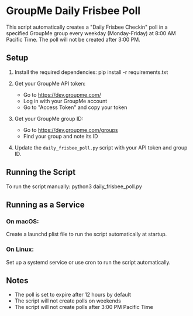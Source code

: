 # GroupMe Daily Frisbee Poll

This script automatically creates a "Daily Frisbee Checkin" poll in a specified GroupMe group every weekday (Monday-Friday) at 8:00 AM Pacific Time. The poll will not be created after 3:00 PM.

## Setup

1. Install the required dependencies:
pip install -r requirements.txt

2. Get your GroupMe API token:
   - Go to https://dev.groupme.com/
   - Log in with your GroupMe account
   - Go to "Access Token" and copy your token

3. Get your GroupMe group ID:
   - Go to https://dev.groupme.com/groups
   - Find your group and note its ID

4. Update the `daily_frisbee_poll.py` script with your API token and group ID.

## Running the Script

To run the script manually:
python3 daily_frisbee_poll.py


## Running as a Service

### On macOS:
Create a launchd plist file to run the script automatically at startup.

### On Linux:
Set up a systemd service or use cron to run the script automatically.

## Notes

- The poll is set to expire after 12 hours by default
- The script will not create polls on weekends
- The script will not create polls after 3:00 PM Pacific Time